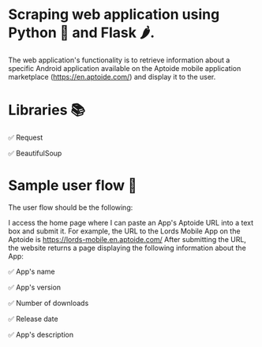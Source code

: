 
# Scraping web application using Python 🐍 and Flask 🌶.

The web application's functionality is to retrieve information about a specific Android application available on the Aptoide mobile application marketplace (https://en.aptoide.com/) and display it to the user.



# Libraries 📚 


✅ Request

✅ BeautifulSoup



# Sample user flow 📲

The user flow should be the following:

I access the home page where I can paste an App's Aptoide URL into a text box and submit it. For example, the URL to the Lords Mobile App on the Aptoide is https://lords-mobile.en.aptoide.com/
After submitting the URL, the website returns a page displaying the following information about the App:

✅ App's name 

✅ App's version 

✅ Number of downloads

✅ Release date

✅ App's description